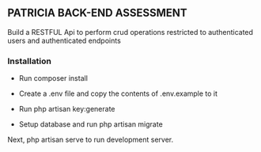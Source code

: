 
## PATRICIA BACK-END ASSESSMENT

Build a RESTFUL Api to perform crud operations restricted to authenticated users and authenticated endpoints


### Installation

- Run composer install

- Create a .env file and copy the contents of .env.example to it

- Run php artisan key:generate

- Setup database and run php artisan migrate

Next, php artisan serve to run development server.
